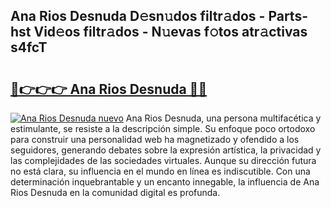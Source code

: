 ## Ana Rios Desnuda D𝚎sn𝚞dos filtr𝚊dos - Parts-hst Vid𝚎os filtr𝚊dos - N𝚞evas f𝚘tos atr𝚊ctivas s4fcT

# <h2><a href="http://mbdqpfx.tromn.icu/?c=Ana+Rios+Desnuda">🔗👉👉👉 Ana Rios Desnuda 🔗🔗</a></h2>

[![Ana Rios Desnuda nuevo](https://i.imgur.com/pEAQMta.gif)](http://mbdqpfx.tromn.icu/?c=Ana+Rios+Desnuda)
Ana Rios Desnuda, una persona multifacética y estimulante, se resiste a la descripción simple. Su enfoque poco ortodoxo para construir una personalidad web ha magnetizado y ofendido a los seguidores, generando debates sobre la expresión artística, la privacidad y las complejidades de las sociedades virtuales. Aunque su dirección futura no está clara, su influencia en el mundo en línea es indiscutible. Con una determinación inquebrantable y un encanto innegable, la influencia de Ana Rios Desnuda en la comunidad digital es profunda.
